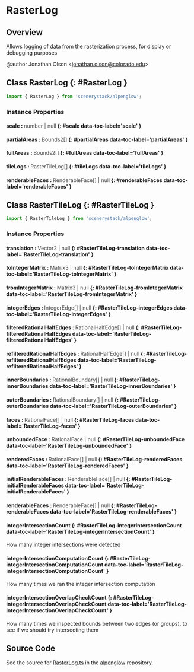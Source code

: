 # RasterLog

## Overview

Allows logging of data from the rasterization process, for display or debugging purposes

@author Jonathan Olson &lt;jonathan.olson@colorado.edu&gt;

## Class RasterLog {: #RasterLog }


```js
import { RasterLog } from 'scenerystack/alpenglow';
```
### Instance Properties

#### scale : <span style="font-weight: 400; opacity: 80%;">number | null</span> {: #scale data-toc-label='scale' }

#### partialAreas : <span style="font-weight: 400; opacity: 80%;">Bounds2[]</span> {: #partialAreas data-toc-label='partialAreas' }

#### fullAreas : <span style="font-weight: 400; opacity: 80%;">Bounds2[]</span> {: #fullAreas data-toc-label='fullAreas' }

#### tileLogs : <span style="font-weight: 400; opacity: 80%;">RasterTileLog[]</span> {: #tileLogs data-toc-label='tileLogs' }

#### renderableFaces : <span style="font-weight: 400; opacity: 80%;">RenderableFace[] | null</span> {: #renderableFaces data-toc-label='renderableFaces' }



## Class RasterTileLog {: #RasterTileLog }


```js
import { RasterTileLog } from 'scenerystack/alpenglow';
```
### Instance Properties

#### translation : <span style="font-weight: 400; opacity: 80%;">Vector2 | null</span> {: #RasterTileLog-translation data-toc-label='RasterTileLog-translation' }

#### toIntegerMatrix : <span style="font-weight: 400; opacity: 80%;">Matrix3 | null</span> {: #RasterTileLog-toIntegerMatrix data-toc-label='RasterTileLog-toIntegerMatrix' }

#### fromIntegerMatrix : <span style="font-weight: 400; opacity: 80%;">Matrix3 | null</span> {: #RasterTileLog-fromIntegerMatrix data-toc-label='RasterTileLog-fromIntegerMatrix' }

#### integerEdges : <span style="font-weight: 400; opacity: 80%;">IntegerEdge[] | null</span> {: #RasterTileLog-integerEdges data-toc-label='RasterTileLog-integerEdges' }

#### filteredRationalHalfEdges : <span style="font-weight: 400; opacity: 80%;">RationalHalfEdge[] | null</span> {: #RasterTileLog-filteredRationalHalfEdges data-toc-label='RasterTileLog-filteredRationalHalfEdges' }

#### refilteredRationalHalfEdges : <span style="font-weight: 400; opacity: 80%;">RationalHalfEdge[] | null</span> {: #RasterTileLog-refilteredRationalHalfEdges data-toc-label='RasterTileLog-refilteredRationalHalfEdges' }

#### innerBoundaries : <span style="font-weight: 400; opacity: 80%;">RationalBoundary[] | null</span> {: #RasterTileLog-innerBoundaries data-toc-label='RasterTileLog-innerBoundaries' }

#### outerBoundaries : <span style="font-weight: 400; opacity: 80%;">RationalBoundary[] | null</span> {: #RasterTileLog-outerBoundaries data-toc-label='RasterTileLog-outerBoundaries' }

#### faces : <span style="font-weight: 400; opacity: 80%;">RationalFace[] | null</span> {: #RasterTileLog-faces data-toc-label='RasterTileLog-faces' }

#### unboundedFace : <span style="font-weight: 400; opacity: 80%;">RationalFace | null</span> {: #RasterTileLog-unboundedFace data-toc-label='RasterTileLog-unboundedFace' }

#### renderedFaces : <span style="font-weight: 400; opacity: 80%;">RationalFace[] | null</span> {: #RasterTileLog-renderedFaces data-toc-label='RasterTileLog-renderedFaces' }

#### initialRenderableFaces : <span style="font-weight: 400; opacity: 80%;">RenderableFace[] | null</span> {: #RasterTileLog-initialRenderableFaces data-toc-label='RasterTileLog-initialRenderableFaces' }

#### renderableFaces : <span style="font-weight: 400; opacity: 80%;">RenderableFace[] | null</span> {: #RasterTileLog-renderableFaces data-toc-label='RasterTileLog-renderableFaces' }

#### integerIntersectionCount {: #RasterTileLog-integerIntersectionCount data-toc-label='RasterTileLog-integerIntersectionCount' }

How many integer intersections were detected

#### integerIntersectionComputationCount {: #RasterTileLog-integerIntersectionComputationCount data-toc-label='RasterTileLog-integerIntersectionComputationCount' }

How many times we ran the integer intersection computation

#### integerIntersectionOverlapCheckCount {: #RasterTileLog-integerIntersectionOverlapCheckCount data-toc-label='RasterTileLog-integerIntersectionOverlapCheckCount' }

How many times we inspected bounds between two edges (or groups), to see if we should try intersecting them



## Source Code

See the source for [RasterLog.ts](https://github.com/phetsims/alpenglow/blob/main/js/raster/RasterLog.ts) in the [alpenglow](https://github.com/phetsims/alpenglow) repository.
